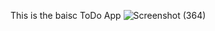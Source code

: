 This is the baisc ToDo App
![Screenshot (364)](https://github.com/user-attachments/assets/765cfdef-7185-495e-a579-cbecd4a9f61a)
